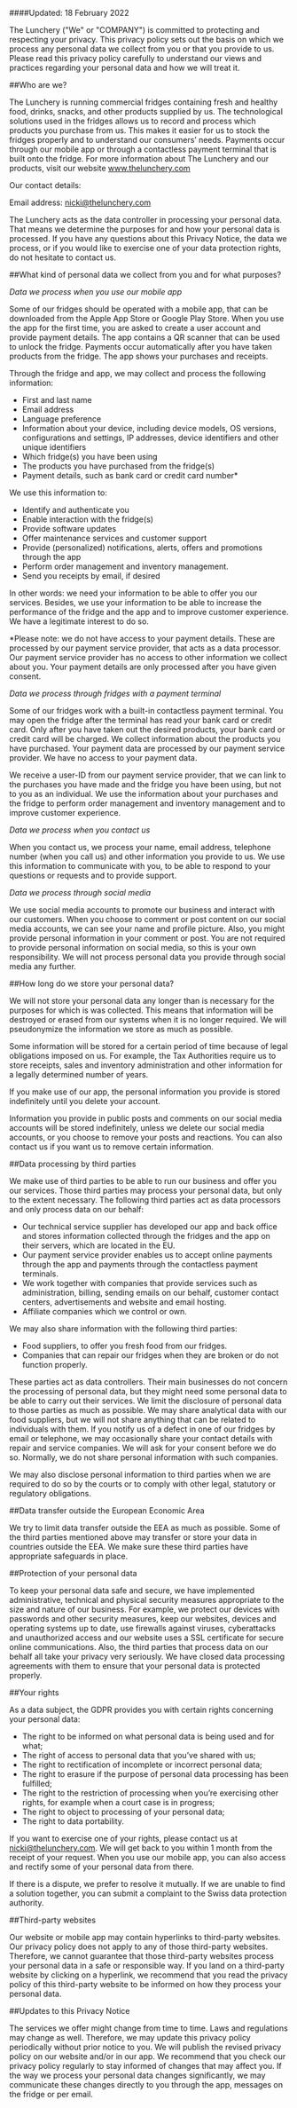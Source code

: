 ####Updated: 18 February 2022

The Lunchery ("We" or "COMPANY") is committed to protecting and respecting your privacy. This privacy policy sets out the basis on which we process any personal data we collect from you or that you provide to us. Please read this privacy policy carefully to understand our views and practices regarding your personal data and how we will treat it.

##Who are we?

The Lunchery is running commercial fridges containing fresh and healthy food, drinks, snacks, and other products supplied by us. The technological solutions used in the fridges allows us to record and process which products you purchase from us. This makes it easier for us to stock the fridges properly and to understand our consumers’ needs. Payments occur through our mobile app or through a contactless payment terminal that is built onto the fridge. For more information about The Lunchery and our products, visit our website www.thelunchery.com

Our contact details:

Email address: [nicki@thelunchery.com](mailto:nicki@thelunchery.com)

The Lunchery acts as the data controller in processing your personal data. That means we determine the purposes for and how your personal data is processed. If you have any questions about this Privacy Notice, the data we process, or if you would like to exercise one of your data protection rights, do not hesitate to contact us.

##What kind of personal data we collect from you and for what purposes?

*Data we process when you use our mobile app*

Some of our fridges should be operated with a mobile app, that can be downloaded from the Apple App Store or Google Play Store. When you use the app for the first time, you are asked to create a user account and provide payment details. The app contains a QR scanner that can be used to unlock the fridge. Payments occur automatically after you have taken products from the fridge. The app shows your purchases and receipts.

Through the fridge and app, we may collect and process the following information:

- First and last name
- Email address
- Language preference
- Information about your device, including device models, OS versions, configurations and settings, IP addresses, device identifiers and other unique identifiers
- Which fridge(s) you have been using
- The products you have purchased from the fridge(s)
- Payment details, such as bank card or credit card number*

We use this information to:

- Identify and authenticate you
- Enable interaction with the fridge(s)
- Provide software updates
- Offer maintenance services and customer support
- Provide (personalized) notifications, alerts, offers and promotions through the app
- Perform order management and inventory management.
- Send you receipts by email, if desired

In other words: we need your information to be able to offer you our services. Besides, we use your information to be able to increase the performance of the fridge and the app and to improve customer experience. We have a legitimate interest to do so.

*Please note: we do not have access to your payment details. These are processed by our payment service provider, that acts as a data processor. Our payment service provider has no access to other information we collect about you. Your payment details are only processed after you have given consent.

*Data we process through fridges with a payment terminal*

Some of our fridges work with a built-in contactless payment terminal. You may open the fridge after the terminal has read your bank card or credit card. Only after you have taken out the desired products, your bank card or credit card will be charged. We collect information about the products you have purchased.
Your payment data are processed by our payment service provider. We have no access to your payment data.

We receive a user-ID from our payment service provider, that we can link to the purchases you have made and the fridge you have been using, but not to you as an individual. We use the information about your purchases and the fridge to perform order management and inventory management and to improve customer experience.

*Data we process when you contact us*

When you contact us, we process your name, email address, telephone number (when you call us) and other information you provide to us. We use this information to communicate with you, to be able to respond to your questions or requests and to provide support.

*Data we process through social media*

We use social media accounts to promote our business and interact with our customers. When you choose to comment or post content on our social media accounts, we can see your name and profile picture. Also, you might provide personal information in your comment or post. You are not required to provide personal information on social media, so this is your own responsibility. We will not process personal data you provide through social media any further.

##How long do we store your personal data?

We will not store your personal data any longer than is necessary for the purposes for which is was collected. This means that information will be destroyed or erased from our systems when it is no longer required. We will pseudonymize the information we store as much as possible.

Some information will be stored for a certain period of time because of legal obligations imposed on us. For example, the Tax Authorities require us to store receipts, sales and inventory administration and other information for a legally determined number of years.

If you make use of our app, the personal information you provide is stored indefinitely until you delete your account.

Information you provide in public posts and comments on our social media accounts will be stored indefinitely, unless we delete our social media accounts, or you choose to remove your posts and reactions. You can also contact us if you want us to remove certain information.

##Data processing by third parties

We make use of third parties to be able to run our business and offer you our services. Those third parties may process your personal data, but only to the extent necessary. The following third parties act as data processors and only process data on our behalf:

- Our technical service supplier has developed our app and back office and stores information collected through the fridges and the app on their servers, which are located in the EU.
- Our payment service provider enables us to accept online payments through the app and payments through the contactless payment terminals.
- We work together with companies that provide services such as administration, billing, sending emails on our behalf, customer contact centers, advertisements and website and email hosting.
- Affiliate companies which we control or own.

We may also share information with the following third parties:

- Food suppliers, to offer you fresh food from our fridges.
- Companies that can repair our fridges when they are broken or do not function properly.

These parties act as data controllers. Their main businesses do not concern the processing of personal data, but they might need some personal data to be able to carry out their services. We limit the disclosure of personal data to those parties as much as possible. We may share analytical data with our food suppliers, but we will not share anything that can be related to individuals with them. If you notify us of a defect in one of our fridges by email or telephone, we may occasionally share your contact details with repair and service companies. We will ask for your consent before we do so. Normally, we do not share personal information with such companies.

We may also disclose personal information to third parties when we are required to do so by the courts or to comply with other legal, statutory or regulatory obligations.

##Data transfer outside the European Economic Area

We try to limit data transfer outside the EEA as much as possible. Some of the third parties mentioned above may transfer or store your data in countries outside the EEA. We make sure these third parties have appropriate safeguards in place.

##Protection of your personal data

To keep your personal data safe and secure, we have implemented administrative, technical and physical security measures appropriate to the size and nature of our business. For example, we protect our devices with passwords and other security measures, keep our websites, devices and operating systems up to date, use firewalls against viruses, cyberattacks and unauthorized access and our website uses a SSL certificate for secure online communications. Also, the third parties that process data on our behalf all take your privacy very seriously. We have closed data processing agreements with them to ensure that your personal data is protected properly.

##Your rights

As a data subject, the GDPR provides you with certain rights concerning your personal data:

- The right to be informed on what personal data is being used and for what;
- The right of access to personal data that you’ve shared with us;
- The right to rectification of incomplete or incorrect personal data;
- The right to erasure if the purpose of personal data processing has been fulfilled;
- The right to the restriction of processing when you’re exercising other rights, for example when a court case is in progress;
- The right to object to processing of your personal data;
- The right to data portability.

If you want to exercise one of your rights, please contact us at [nicki@thelunchery.com](mailto:nicki@thelunchery.com). We will get back to you within 1 month from the receipt of your request. When you use our mobile app, you can also access and rectify some of your personal data from there.

If there is a dispute, we prefer to resolve it mutually. If we are unable to find a solution together, you can submit a complaint to the Swiss data protection authority.

##Third-party websites

Our website or mobile app may contain hyperlinks to third-party websites. Our privacy policy does not apply to any of those third-party websites. Therefore, we cannot guarantee that those third-party websites process your personal data in a safe or responsible way. If you land on a third-party website by clicking on a hyperlink, we recommend that you read the privacy policy of this third-party website to be informed on how they process your personal data.

##Updates to this Privacy Notice

The services we offer might change from time to time. Laws and regulations may change as well. Therefore, we may update this privacy policy periodically without prior notice to you. We will publish the revised privacy policy on our website and/or in our app. We recommend that you check our privacy policy regularly to stay informed of changes that may affect you. If the way we process your personal data changes significantly, we may communicate these changes directly to you through the app, messages on the fridge or per email.
